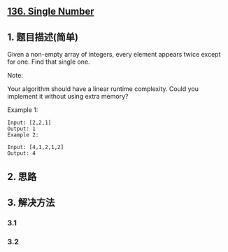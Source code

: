 ## [136. Single Number](https://leetcode-cn.com/problems/single-number/)

## 1. 题目描述(简单)

Given a non-empty array of integers, every element appears twice except for one. Find that single one.

Note:

Your algorithm should have a linear runtime complexity. Could you implement it without using extra memory?

Example 1:
```
Input: [2,2,1]
Output: 1
Example 2:

Input: [4,1,2,1,2]
Output: 4
```



## 2. 思路

## 3. 解决方法

### 3.1



### 3.2

